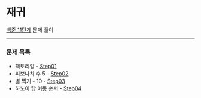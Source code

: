 # 재귀
[백준 11단계](https://www.acmicpc.net/step/19) 문제 풀이

---

### 문제 목록

- 팩토리얼 - [Step01](https://github.com/StudyForCoding/BEAKJOON/tree/master/11_Recursion/Step01/README.md)
- 피보나치 수 5 - [Step02](https://github.com/StudyForCoding/BEAKJOON/tree/master/11_Recursion/Step02/README.md)
- 별 찍기 - 10 - [Step03](https://github.com/StudyForCoding/BEAKJOON/tree/master/11_Recursion/Step03/README.md)
- 하노이 탑 이동 순서 - [Step04](https://github.com/StudyForCoding/BEAKJOON/tree/master/11_Recursion/Step04/README.md)

 
